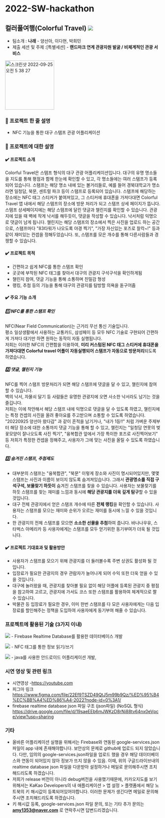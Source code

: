 # 2022-SW-hackathon
## 컬러풀여행(Colorful Travel) <a href="https://github.com/yang1318/2022-SW-hackathon"><img src="https://img.shields.io/badge/GitHub-000000?style=flat-square&logo=GitHub&logoColor=white"/></a>
- 팀소개 : **나래** - 양선아, 이다현, 박희민
- 제출 세션 및 주제 :[특별세션] - **랜드마크 연계 관광자원 발굴 / 비체계적인 관광 서비스**

<img width="159" alt="스크린샷 2022-09-25 오전 5 38 27" src="https://user-images.githubusercontent.com/63386322/192128210-20db1391-411c-4322-bd35-79953db7bf17.png">

  
### 🌈 프로젝트 한 줄 설명
  - NFC 기능을 통한 대구 스탬프 관광 어플리케이션
### 🌈 프로젝트에 대한 설명
#### ✔️ 프로젝트 소개
  
  Colorful Travel은 스탬프 형식의 대구 관광 어플리케이션입니다. 대구의 유명 명소들을 지도를 통해 평점과 함께 한눈에 확인할 수 있고, 각 명소들에는 여러 스탬프가 등록되어 있습니다. 스탬프는 해당 명소 내에 있는 볼거리들로, 예를 들어 경북대학교가 명소라면 일청담, 북문, 센트럴 파크 등이 스탬프로 등록되어 있습니다. 스탬프에 해당하는 장소에는 NFC 태그 스티커가 붙여져있고, 그 스티커에 휴대폰을 가져다대면 Colorful Travel 앱 내에서 해당 스탬프의 장소에 방문 처리가 되고 스탬프 상세 페이지가 뜹니다. 스탬프 상세페이지에는 해당 스탬프에 달린 댓글과 챌린지를 확인할 수 있습니다. 관광지에 있을 때 벽에 작게 낙서를 해두듯이, 댓글을 작성할 수 있습니다. 낙서처럼 익명으로 댓글이 남게 됩니다. 챌린지는 해당 스탬프의 장소에서 찍은 사진을 업로드 하는 공간으로, 스탬프마다 "83타워가 나오도록 야경 찍기", "가장 자신있는 포즈로 찰칵~!" 등과 같이 재미있는 컨셉을 정해두었습니다. 또, 스탬프를 모은 개수를 통해 다른사람들과 경쟁할 수 있습니다.   

#### ✔️ 프로젝트 목적

  - 간편하고 쉽게 NFC를 통한 스탬프 확인
  - 곳곳에 부착된 NFC 태그를 찾아서 대구의 관광지 구석구석을 확인하게됨
  - 챌린지 참여, 댓글 기능을 통해 소통하며 친밀감 형성
  - 랭킹, 추첨 등의 기능을 통해 대구의 관광지를 탐방할 의욕을 돋구어줌
  
#### ✔️ 주요 기능 소개

##### 1️⃣ NFC를 통한 스탬프 확인<br>
  NFC(Near Field Communication)는 근거리 무선 통신 기술입니다.<br>
  평소 일상생활에서 사용하는 교통카드, 삼성페이 등 모두 NFC 기술로 구현되어 간편하게 가져다 대기만 하면 원하는 동작이 자동 실행됩니다.<br>
  저희는 이러한 NFC의 간편함을 이용하여, **미리 커스텀된 NFC 태그 스티커에 휴대폰을 가져다대면 Colorful travel 어플이 자동실행되어 스탬프가 자동으로 방문처리**되도록 하였습니다.<br>  
##### 2️⃣ 댓글, 챌린지 기능<br>
  NFC를 찍어 스탬프 방문처리가 되면 해당 스탬프에 댓글을 달 수 있고, 챌린지에 참여할 수 있습니다.<br>
  벽의 낙서, 자물쇠 달기 등 사람들은 유명한 관광지에 오면 사소한 낙서라도 남기는 것을 즐깁니다.<br>
  저희는 이에 착안해서 해당 스탬프 내에 익명으로 댓글을 달 수 있도록 하였고, 챌린지에는 특정 컨셉의 사진을 올려 좋아요를 주고받으며 소통할 수 있도록 하였습니다. "20220925 양선아 왔다감" 과 같이 흔적을 남기거나, "내가 1등!!" 처럼 가벼운 주제부터 해당 장소에 대한 소통까지 댓글 기능을 통해 할 수 있고, 챌린지는 "일청담 연못의 벚꽃모양이 잘나오도록 사진 찍기", "융복합관 앞에서 가장 특이한 포즈로 사진찍어보기" 등 저희가 특정한 컨셉을 정해주고, 사용자가 그에 맞는 사진을 올릴 수 있도록 하였습니다.<br>
##### 3️⃣ 숨겨진 스탬프, 추첨제도<br>
  - 대부분의 스탬프는 "융복합관", "북문" 이렇게 장소와 사진이 명시되어있지만, 몇몇 스탬프는 사진과 이름이 보이지 않도록 숨겨져있습니다. 그래서 **관광명소를 직접 구석구석, 보물찾기 하듯이** 숨겨진 스탬프를 찾을 수 있습니다. 사용자는 보물찾기를 하듯 스탬프를 찾는 재미를 느낌과 동시에 **해당 관광지를 더욱 깊게 탐구**할 수 있을 것입니다.<br>
  - 대구 전체 관광지에서 얻은 스탬프 개수에 따른 **전체 랭킹**을 확인할 수 있습니다. 사용자는 스탬프를 모으는 재미와 순위가 오르는 재미를 동시에 느낄 수 있을 것입니다.<br>
  - 한 관광지의 전체 스템프를 모으면 **소소한 선물을 추첨**하여 줍니다. 바나나우유, 스타벅스 아메리카 등 사용자에게는 스탬프를 모두 얻기위한 동기부여가 더욱 될 것입니다.<br>
 #### ✔️ 프로젝트 기대효과 및 활용방안

  - 사용자가 스탬프를 모으기 위해 관광지를 더 둘러볼수록 주변 상권도 활성화 될 것입니다.<br>
  - 입장료가 필요한 관광지의 경우 관람자가 늘어나게 되어 수익 또한 더욱 얻을 수 있을 것입니다.<br>
  - 대구에 놀러왔을 때, 관광지를 찾아볼 필요 없이 해당 어플에 등록된 관광지 중 평점을 참고하여 고르고, 관광지에 가서도 코스 또한 스탬프를 활용하여 체계적으로 짤 수 있습니다.<br>
  - 박물관 등 입장료가 필요한 경우, 이미 한번 스탬프를 다 모은 사용자에게는 다음 입장료를 할인해주는 정책을 도입하여 사용자에게 동기부여 해줄 수 있습니다.<br>

### 프로젝트에 활용된 기술 (3가지 이내)

<img src="https://img.shields.io/badge/Firebase-FFCA28?style=flat-square&logo=firebase&logoColor=white"/> - Firebase Realtime Database를 활용한 데이터베이스 개발

<img src="https://img.shields.io/badge/NFC-000080?style=flat-square&logo=NFC&logoColor=white"/> - NFC 태그를 통한 정보 읽기/쓰기

<img src="https://img.shields.io/badge/AndroidStudio-0c70f2?style=flat-square&logo=AndroidStudio&logoColor=92b8b1"/> - java를 사용한 안드로이드 어플리케이션 개발,

### 시연 영상 및 관련 링크
- 시연영상
  -https://youtube.com
- 피그마 링크
  https://www.figma.com/file/22Ef9TSZD49QtJ5m99b9Qz/%ED%95%B4%EC%BB%A4%ED%86%A4-2022?node-id=0%3A1/  
- firebase realtime database json 파일 구조 (json파일) (NoSQL 형식)
  https://drive.google.com/file/d/19saeEEb6mJWKzD8rNi88tv64nx0eVpce/view?usp=sharing
### 기타
  - 올바른 어플리케이션 실행을 위해서는 Firebase와 연동된 google-services.json 파일이 app 내에 존재해야합니다. 보안상의 문제로 github에 업로드 되지 않았습니다. 다만, 임의의 google-services.json파일을 업로드 했을 경우 해당 데이터베이스와 연동이 되어있지 않아 정보가 뜨지 않을 수 있음. 이때, 위의 구글드라이브내의 realtime database json 파일을 다운받아 설정하거나 메일로 문의해주시면 조치해드리도록 하겠습니다.
  - 저희가 release 버전이 아니라 debug버전을 사용했기때문에, 카카오지도를 보기 위해서는 KaKao Developers의 내 애플리케이션 > 앱 설정 > 플랫폼에서 해당 노트북의 키 해시값이 등록되어있어야합니다. 이러한 문제가 생긴다면 메일로 문의해주시면 조치해드리도록 하겠습니다.
  - 키 해시값 등록, google-services.json 파일 문의, 또는 기타 추가 문의는 **amy1353@naver.com** 로 연락주시면 답변드리겠습니다.
